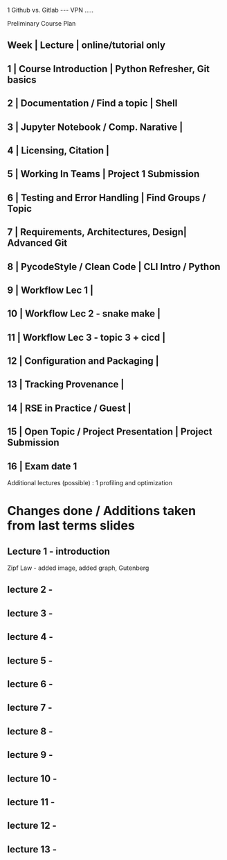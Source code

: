 1 Github vs. Gitlab --- VPN ..... 

Preliminary Course Plan 

Week |  Lecture                         | online/tutorial only
----------------------------------------------------------------------
1    | Course Introduction              | Python Refresher, Git basics
----------------------------------------------------------------------
2    | Documentation / Find a topic     | Shell 
----------------------------------------------------------------------
3    | Jupyter Notebook / Comp. Narative | 
----------------------------------------------------------------------
4    | Licensing, Citation               | 
----------------------------------------------------------------------
5    | Working In Teams                  | Project 1 Submission
----------------------------------------------------------------------
6    | Testing and Error Handling        | Find Groups / Topic
----------------------------------------------------------------------
7    | Requirements, Architectures, Design| Advanced Git
----------------------------------------------------------------------
8    | PycodeStyle / Clean Code           | CLI Intro / Python
---------------------------------------------------------------------- 
9    | Workflow  Lec 1                    | 
----------------------------------------------------------------------
10   | Workflow Lec 2 - snake make        |
----------------------------------------------------------------------
11   | Workflow Lec 3 - topic 3 + cicd    |
----------------------------------------------------------------------
12   | Configuration and Packaging        | 
----------------------------------------------------------------------
13   | Tracking Provenance                |
----------------------------------------------------------------------
14   | RSE in Practice / Guest            |
----------------------------------------------------------------------
15   | Open Topic  / Project Presentation | Project Submission 
----------------------------------------------------------------------
16   | Exam date 1 
----------------------------------------------------------------------

Additional lectures (possible) :
1 profiling and optimization


# Changes done / Additions taken from last terms slides
## Lecture 1 - introduction 
  Zipf Law - added image, added graph, Gutenberg 

## lecture 2 - 

## lecture 3 - 

## lecture 4 - 

## lecture 5 - 

## lecture 6 - 

## lecture 7 - 

## lecture 8 - 

## lecture 9 - 

## lecture 10 - 

## lecture 11 -

## lecture 12 - 

## lecture 13 - 
